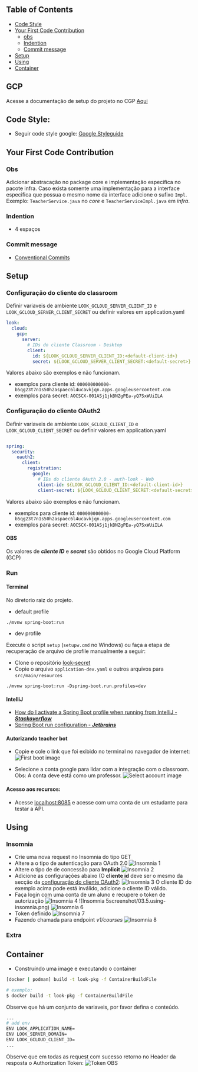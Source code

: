 
## Table of Contents

- [Code Style](#code-style)
- [Your First Code Contribution](#your-first-code-contribution)
  - [obs](#obs)
  - [Indention](#indention)
  - [Commit message](#commit-message)
- [Setup](#setup)
- [Using](#using)
- [Container](#container)

## GCP
Acesse a documentação de setup do projeto no CGP [Aqui](docs/gcp-setup.md)

## Code Style:
 - Seguir code style google: [Google Styleguide](google.github.io/styleguide/javaguide.md)

## Your First Code Contribution
### Obs
Adicionar abstracação no package core e implementação especifica no pacote infra. Caso exista somente 
uma implementação para a interface especifica que possua o mesmo nome da interface adicione o sufixo ```Impl```. Exemplo: 
```TeacherService.java``` no *core* e  ```TeacherServiceImpl.java``` em *infra*. 

### Indention
- 4 espaços

### Commit message
- [Conventional Commits](https://www.conventionalcommits.org/en/v1.0.0/)

## Setup
### Configuração do cliente do classroom
Definir variaveis de ambiente ```LOOK_GCLOUD_SERVER_CLIENT_ID``` e ```LOOK_GCLOUD_SERVER_CLIENT_SECRET``` ou definir valores em application.yaml

```yaml
look:
  cloud:
    gcp:
      server:
        # IDs do cliente Classroom - Desktop
        client:
          id: ${LOOK_GCLOUD_SERVER_CLIENT_ID:<default-client-id>}
          secret: ${LOOK_GCLOUD_SERVER_CLIENT_SECRET:<default-secret>}
```

Valores abaixo são exemplos e não funcionam.
- exemplos para cliente id: ```000000000000-b5qg23t7n1s50h2aspaec6l4ucavkjqn.apps.googleusercontent.com```
- exemplos para secret: ```AOCSCX-001ASj1jkBNZgPEa-yQ7SxWUiILA```

### Configuração do cliente OAuth2
Definir variaveis de ambiente ```LOOK_GCLOUD_CLIENT_ID``` e ```LOOK_GCLOUD_CLIENT_SECRET``` ou definir valores em application.yaml
```yaml

spring:
  security:
    oauth2:
      client:
        registration:
          google:
            # IDs do cliente OAuth 2.0 - auth-look - Web
            client-id: ${LOOK_GCLOUD_CLIENT_ID:<default-client-id>}
            client-secret: ${LOOK_GCLOUD_CLIENT_SECRET:<default-secret>}
```

Valores abaixo são exemplos e não funcionam.
- exemplos para cliente id: ```000000000000-b5qg23t7n1s50h2aspaec6l4ucavkjqn.apps.googleusercontent.com```
- exemplos para secret: ```AOCSCX-001ASj1jkBNZgPEa-yQ7SxWUiILA```


#### OBS
Os valores de ***cliente ID*** e ***secret*** são obtidos no Google Cloud Platform (GCP)

### Run


#### Terminal
No diretorio raiz do projeto.
- default profile
````shell
./mvnw spring-boot:run
````
- dev profile

Execute o script ```setup``` (```setupw.cmd``` no Windows) ou faça a etapa de recuperação de arquivo de profile manualmente a seguir:
  - Clone o repositório [look-secret](https://github.com/edu-look/look-secret/tree/main)
  - Copie o arquivo ```application-dev.yaml``` e outros arquivos para ```src/main/resources```
````shell
./mvnw spring-boot:run -Dspring-boot.run.profiles=dev
````
#### IntelliJ
- [How do I activate a Spring Boot profile when running from IntelliJ - ***Stackoverflow***](https://stackoverflow.com/questions/39738901/how-do-i-activate-a-spring-boot-profile-when-running-from-intellij)
- [Spring Boot run configuration - ***Jetbrains***](https://www.jetbrains.com/help/idea/run-debug-configuration-spring-boot.html)
#### Autorizando teacher bot
- Copie e cole o link que foi exibido no terminal no navegador de internet:
![First boot image](docs/screenshot/01.first-boot.png)

- Selecione a conta google para lidar com a integração com o classroom. Obs: A conta deve está como um professor.
![Select account image](docs/screenshot/02.select-account.png)

#### Acesso aos recursos:
- Acesse [localhost:8085](localhost:8085) e acesse com uma conta de um estudante para testar a API.


## Using
### Insomnia
- Crie uma nova request no Insomnia do tipo GET
- Altere a o tipo de autenticação para OAuth 2.0
  ![Insomnia 1](docs/screenshot/03.1.using-insomnia.png)
- Altere o tipo de de concessão para **Implicit**
  ![Insomnia 2](docs/screenshot/03.2.using-insomnia.png)
- Adicione as configurações abaixo (O **cliente id** deve ser o mesmo da secção da [configuração do cliente OAuth2](#configuração-do-cliente-oauth2):
  ![Insomnia 3](docs/screenshot/03.3.using-insomnia.png)
O cliente ID do exemplo acima pode está inválido, adicione o cliente ID válido.
- Faça login com uma conta de um aluno e recupere o token de autorização
  ![Insomnia 4](docs/screenshot/03.4.using-insomnia.png)
  ![Insomnia 5screenshot/03.5.using-insomnia.png)
  ![Insomnia 6](docs/screenshot/03.6.using-insomnia.png)
- Token definido
  ![Insomnia 7](docs/screenshot/03.7.using-insomnia.png)
- Fazendo chamada para endpoint *v1/courses* 
  ![Insomnia 8](docs/screenshot/03.8.using-insomnia.png)

### Extra

## Container
- Construíndo uma image e executando o container
```sh
[docker | podman] build -t look-pkg -f ContainerBuildFile

# exemplo:
$ docker build -t look-pkg -f ContainerBuildFile
```
Observe que há um conjunto de variaveis, por favor defina o conteúdo.
```sh
...
# add env
ENV LOOK_APPLICATION_NAME=
ENV LOOK_SERVER_DOMAIN=
ENV LOOK_GCLOUD_CLIENT_ID=
...
```
Observe que em todas as request com sucesso retorno no Header da resposta o Authorization Token:
![Token OBS](docs/screenshot/03.9.using-insomnia.png)
